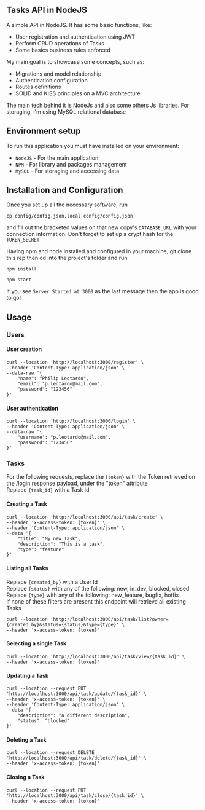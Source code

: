 ## Tasks API in NodeJS
A simple API in NodeJS. It has some basic functions, like:

- User registration and authentication using JWT
- Perform CRUD operations of Tasks
- Some basics business rules enforced

My main goal is to showcase some concepts, such as:

- Migrations and model relationship
- Authentication configuration
- Routes definitions
- SOLID and KISS principles on a MVC architecture

The main tech behind it is NodeJs and also some others Js libraries. For storaging, i'm using MySQL relational database

## Environment setup
To run this application you must have installed on your environment:

* `NodeJS` - For the main application 
* `NPM` - For library and packages management
* `MySQL` - For storaging and accessing data

## Installation and Configuration
Once you set up all the necessary software, run
```
cp config/config.json.local config/config.json
```
and fill out the bracketed values on that new copy's ```DATABASE_URL``` with your connection information. Don't forget to set up a crypt hash for the ```TOKEN_SECRET```

Having npm and node installed and configured in your machine, git clone this rep then cd into the project's folder and run
```
npm install
```
```
npm start
````
If you see ```Server Started at 3000``` as the last message then the app is good to go!

## Usage

### __Users__
#### User creation

```
curl --location 'http://localhost:3000/register' \
--header 'Content-Type: application/json' \
--data-raw '{
    "name": "Philip Leotardo",
    "email": "p.leotardo@mail.com",
    "password": "123456"
}'
```

#### User authentication
```
curl --location 'http://localhost:3000/login' \
--header 'Content-Type: application/json' \
--data-raw '{
    "username": "p.leotardo@mail.com",
    "password": "123456"
}'
```

### __Tasks__
For the following requests, replace the ```{token}``` with the Token retrieved on the /login response payload, under the "token" attribute  
Replace ```{task_id}``` with a Task Id
#### Creating a Task
```
curl --location 'http://localhost:3000/api/task/create' \
--header 'x-access-token: {token}' \
--header 'Content-Type: application/json' \
--data '{
    "title": "My new Task",
    "description": "This is a task",
    "type": "feature"
}'
```

#### Listing all Tasks
Replace ```{created_by}``` with a User Id  
Replace ```{status}``` with any of the following: new, in_dev, blocked, closed  
Replace ```{type}``` with any of the following: new_feature, bugfix, hotfix  
If none of these filters are present this endpoint will retrieve all existing Tasks
```
curl --location 'http://localhost:3000/api/task/list?owner={created_by}&status={status}&type={type}' \
--header 'x-access-token: {token}'
```

#### Selecting a single Task
```
curl --location 'http://localhost:3000/api/task/view/{task_id}' \
--header 'x-access-token: {token}'
```

#### Updating a Task
```
curl --location --request PUT 'http://localhost:3000/api/task/update/{task_id}' \
--header 'x-access-token: {token}' \
--header 'Content-Type: application/json' \
--data '{
    "description": "a different description",
    "status": "blocked"
}'
```

#### Deleting a Task
```
curl --location --request DELETE 'http://localhost:3000/api/task/delete/{task_id}' \
--header 'x-access-token: {token}'
```

#### Closing a Task
```
curl --location --request PUT 'http://localhost:3000/api/task/close/{task_id}' \
--header 'x-access-token: {token}'
```